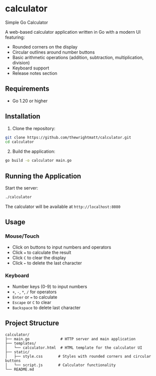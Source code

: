 # calculator
Simple Go Calculator

A web-based calculator application written in Go with a modern UI featuring:
- Rounded corners on the display
- Circular outlines around number buttons
- Basic arithmetic operations (addition, subtraction, multiplication, division)
- Keyboard support
- Release notes section

## Requirements

- Go 1.20 or higher

## Installation

1. Clone the repository:
```bash
git clone https://github.com/thewrightmatt/calculator.git
cd calculator
```

2. Build the application:
```bash
go build -o calculator main.go
```

## Running the Application

Start the server:
```bash
./calculator
```

The calculator will be available at `http://localhost:8080`

## Usage

### Mouse/Touch
- Click on buttons to input numbers and operators
- Click `=` to calculate the result
- Click `C` to clear the display
- Click `←` to delete the last character

### Keyboard
- Number keys (0-9) to input numbers
- `+`, `-`, `*`, `/` for operators
- `Enter` or `=` to calculate
- `Escape` or `C` to clear
- `Backspace` to delete last character

## Project Structure

```
calculator/
├── main.go              # HTTP server and main application
├── templates/
│   └── calculator.html  # HTML template for the calculator UI
├── static/
│   ├── style.css       # Styles with rounded corners and circular buttons
│   └── script.js       # Calculator functionality
└── README.md
```
